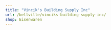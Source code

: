 ```yaml
---
title: "Vincik's Building Supply Inc"
url: /bellville/vinciks-building-supply-inc/
shop: Eisenwaren
---
```


